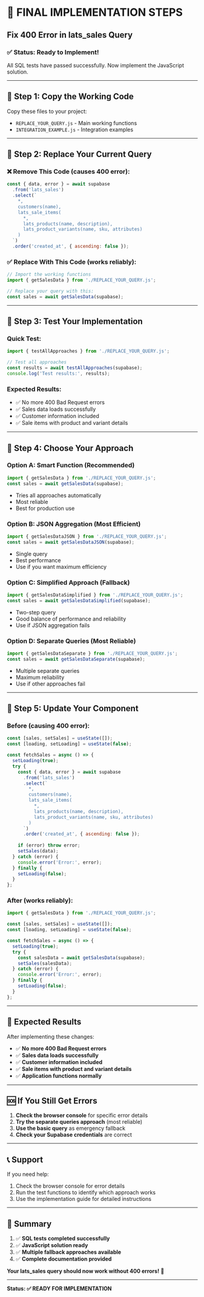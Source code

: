 # 🎯 FINAL IMPLEMENTATION STEPS
## Fix 400 Error in lats_sales Query

### ✅ **Status: Ready to Implement!**

All SQL tests have passed successfully. Now implement the JavaScript solution.

---

## 🚀 **Step 1: Copy the Working Code**

Copy these files to your project:
- `REPLACE_YOUR_QUERY.js` - Main working functions
- `INTEGRATION_EXAMPLE.js` - Integration examples

---

## 🔧 **Step 2: Replace Your Current Query**

### ❌ **Remove This Code (causes 400 error):**
```javascript
const { data, error } = await supabase
  .from('lats_sales')
  .select(`
    *,
    customers(name),
    lats_sale_items(
      *,
      lats_products(name, description),
      lats_product_variants(name, sku, attributes)
    )
  `)
  .order('created_at', { ascending: false });
```

### ✅ **Replace With This Code (works reliably):**
```javascript
// Import the working functions
import { getSalesData } from './REPLACE_YOUR_QUERY.js';

// Replace your query with this:
const sales = await getSalesData(supabase);
```

---

## 🧪 **Step 3: Test Your Implementation**

### **Quick Test:**
```javascript
import { testAllApproaches } from './REPLACE_YOUR_QUERY.js';

// Test all approaches
const results = await testAllApproaches(supabase);
console.log('Test results:', results);
```

### **Expected Results:**
- ✅ No more 400 Bad Request errors
- ✅ Sales data loads successfully
- ✅ Customer information included
- ✅ Sale items with product and variant details

---

## 🎯 **Step 4: Choose Your Approach**

### **Option A: Smart Function (Recommended)**
```javascript
import { getSalesData } from './REPLACE_YOUR_QUERY.js';
const sales = await getSalesData(supabase);
```
- Tries all approaches automatically
- Most reliable
- Best for production use

### **Option B: JSON Aggregation (Most Efficient)**
```javascript
import { getSalesDataJSON } from './REPLACE_YOUR_QUERY.js';
const sales = await getSalesDataJSON(supabase);
```
- Single query
- Best performance
- Use if you want maximum efficiency

### **Option C: Simplified Approach (Fallback)**
```javascript
import { getSalesDataSimplified } from './REPLACE_YOUR_QUERY.js';
const sales = await getSalesDataSimplified(supabase);
```
- Two-step query
- Good balance of performance and reliability
- Use if JSON aggregation fails

### **Option D: Separate Queries (Most Reliable)**
```javascript
import { getSalesDataSeparate } from './REPLACE_YOUR_QUERY.js';
const sales = await getSalesDataSeparate(supabase);
```
- Multiple separate queries
- Maximum reliability
- Use if other approaches fail

---

## 📝 **Step 5: Update Your Component**

### **Before (causing 400 error):**
```javascript
const [sales, setSales] = useState([]);
const [loading, setLoading] = useState(false);

const fetchSales = async () => {
  setLoading(true);
  try {
    const { data, error } = await supabase
      .from('lats_sales')
      .select(`
        *,
        customers(name),
        lats_sale_items(
          *,
          lats_products(name, description),
          lats_product_variants(name, sku, attributes)
        )
      `)
      .order('created_at', { ascending: false });
    
    if (error) throw error;
    setSales(data);
  } catch (error) {
    console.error('Error:', error);
  } finally {
    setLoading(false);
  }
};
```

### **After (works reliably):**
```javascript
import { getSalesData } from './REPLACE_YOUR_QUERY.js';

const [sales, setSales] = useState([]);
const [loading, setLoading] = useState(false);

const fetchSales = async () => {
  setLoading(true);
  try {
    const salesData = await getSalesData(supabase);
    setSales(salesData);
  } catch (error) {
    console.error('Error:', error);
  } finally {
    setLoading(false);
  }
};
```

---

## 🎉 **Expected Results**

After implementing these changes:
- ✅ **No more 400 Bad Request errors**
- ✅ **Sales data loads successfully**
- ✅ **Customer information included**
- ✅ **Sale items with product and variant details**
- ✅ **Application functions normally**

---

## 🆘 **If You Still Get Errors**

1. **Check the browser console** for specific error details
2. **Try the separate queries approach** (most reliable)
3. **Use the basic query** as emergency fallback
4. **Check your Supabase credentials** are correct

---

## 📞 **Support**

If you need help:
1. Check the browser console for error details
2. Run the test functions to identify which approach works
3. Use the implementation guide for detailed instructions

---

## 🎯 **Summary**

1. ✅ **SQL tests completed successfully**
2. ✅ **JavaScript solution ready**
3. ✅ **Multiple fallback approaches available**
4. ✅ **Complete documentation provided**

**Your lats_sales query should now work without 400 errors!** 🎉

---

**Status: ✅ READY FOR IMPLEMENTATION**
